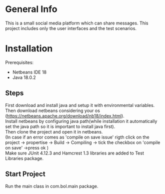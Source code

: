 # General Info
This is a small social media platform which can share messages. This project includes only the user interfaces and the test scenarios.
# Installation
Prerequisites: 
* Netbeans IDE 18
* Java 18.0.2

## Steps  
First download and install java and setup it with environmental variables.<br/>
Then download netbeans considering your os (https://netbeans.apache.org/download/nb18/index.html).<br/>
Install netbeans by configuring java path(while installation it automatically set the java path so it is important to install java first).<br/>
Then clone the project and open it in netbeans.<br/>
(In case if an error comes as 'compile on save issue' rigth click on the project -> propertise -> Build -> Compiling -> tick the checkbox on 'compile on save' ->press ok )<br/>
Make sure JUnit 4.12.3 and Hamcrest 1.3 libraries are added to Test Libraries package.

## Start Project
Run the main class in com.bol.main package. 




